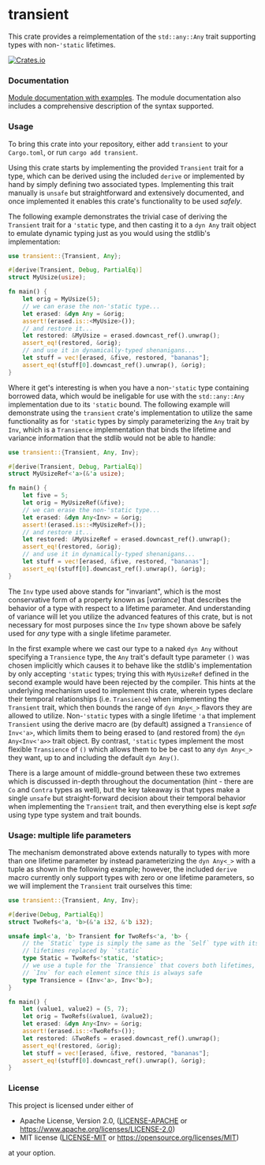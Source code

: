 transient
=====
This crate provides a reimplementation of the `std::any::Any` trait supporting
types with non-`'static` lifetimes.

[![Crates.io](https://img.shields.io/crates/v/transient.svg)](https://crates.io/crates/transient)

### Documentation

[Module documentation with examples](https://docs.rs/transient).
The module documentation also includes a comprehensive description of the
syntax supported.

### Usage

To bring this crate into your repository, either add `transient` to your
`Cargo.toml`, or run `cargo add transient`.

Using this crate starts by implementing the provided `Transient` trait for a 
type, which can be derived using the included `derive` or implemented by hand
by simply defining two associated types. Implementing this trait manually is 
`unsafe` but straightforward and extensively documented, and once implemented
it enables this crate's functionality to be used _safely_.

The following example demonstrates the trivial case of deriving the `Transient` 
trait for a `'static` type, and then casting it to a `dyn Any` trait object to 
emulate dynamic typing just as you would using the stdlib's implementation:

```rust
use transient::{Transient, Any};

#[derive(Transient, Debug, PartialEq)]
struct MyUsize(usize);

fn main() {
    let orig = MyUsize(5);
    // we can erase the non-'static type...
    let erased: &dyn Any = &orig;
    assert!(erased.is::<MyUsize>());
    // and restore it...
    let restored: &MyUsize = erased.downcast_ref().unwrap();
    assert_eq!(restored, &orig);
    // and use it in dynamically-typed shenanigans...
    let stuff = vec![erased, &five, restored, "bananas"];
    assert_eq!(stuff[0].downcast_ref().unwrap(), &orig);
}
```

Where it get's interesting is when you have a non-`'static` type containing 
borrowed data, which would be ineligable for use with the `std::any::Any`
implementation due to its `'static` bound. The following example will 
demonstrate using the `transient` crate's implementation to utilize the
same functionality as for `'static` types by simply parameterizing the 
`Any` trait by `Inv`, which is a `Transience` implementation that binds 
the lifetime and variance information that the stdlib would not be able
to handle:

```rust
use transient::{Transient, Any, Inv};

#[derive(Transient, Debug, PartialEq)]
struct MyUsizeRef<'a>(&'a usize);

fn main() {
    let five = 5;
    let orig = MyUsizeRef(&five);
    // we can erase the non-'static type...
    let erased: &dyn Any<Inv> = &orig;
    assert!(erased.is::<MyUsizeRef>());
    // and restore it...
    let restored: &MyUsizeRef = erased.downcast_ref().unwrap();
    assert_eq!(restored, &orig);
    // and use it in dynamically-typed shenanigans...
    let stuff = vec![erased, &five, restored, "bananas"];
    assert_eq!(stuff[0].downcast_ref().unwrap(), &orig);
}
```

The `Inv` type used above stands for "invariant", which is the most conservative 
form of a property known as [_variance_] that describes the behavior of a type 
with respect to a lifetime parameter. And understanding of variance will let 
you utilize the advanced features of this crate, but is not necessary for most 
purposes since the `Inv` type shown above be safely used for _any_ type with 
a single lifetime parameter. 

In the first example where we cast our type to a naked `dyn Any` without specifying 
a `Transience` type, the `Any` trait's default type parameter `()` was chosen
implicitly which causes it to behave like the stdlib's implementation by only 
accepting `'static` types; trying this with `MyUsizeRef` defined in the second 
example would have been rejected by the compiler. This hints at the underlying 
mechanism used to implement this crate, wherein types declare their temporal 
relationships (i.e. `Transience`) when implementing the `Transient` trait, which 
then bounds the range of `dyn Any<_>` flavors they are allowed to utilize. 
Non-`'static` types with a single lifetime `'a` that implement `Transient` using 
the derive macro are (by default) assigned a `Transience` of `Inv<'a>`, which 
limits them to being erased to (and restored from) the `dyn Any<Inv<'a>>` trait
object. By contrast, `'static` types implement the most flexible `Transience` 
of `()` which allows them to be be cast to any `dyn Any<_>` they want, up to 
and including the default `dyn Any()`. 

There is a large amount of middle-ground between these two extremes which is 
discussed in-depth throughout the documentation (hint - there are `Co` and 
`Contra` types as well), but the key takeaway is that types make a single 
`unsafe` but straight-forward decision about their temporal behavior when 
implementing the `Transient` trait, and then everything else is kept _safe_ 
using type type system and trait bounds.

### Usage: multiple life parameters

The mechanism demonstrated above extends naturally to types with more than one 
lifetime parameter by instead parameterizing the `dyn Any<_>` with a tuple as 
shown in the following example; however, the included `derive` macro currently 
only support types with zero or one lifetime parameters, so we will implement 
the `Transient` trait ourselves this time:

```rust
use transient::{Transient, Any, Inv};

#[derive(Debug, PartialEq)]
struct TwoRefs<'a, 'b>(&'a i32, &'b i32);

unsafe impl<'a, 'b> Transient for TwoRefs<'a, 'b> {
    // the `Static` type is simply the same as the `Self` type with its 
    // lifetimes replaced by `'static`
    type Static = TwoRefs<'static, 'static>;
    // we use a tuple for the `Transience` that covers both lifetimes, using 
    // `Inv` for each element since this is always safe
    type Transience = (Inv<'a>, Inv<'b>);
}

fn main() {
    let (value1, value2) = (5, 7);
    let orig = TwoRefs(&value1, &value2);
    let erased: &dyn Any<Inv> = &orig;
    assert!(erased.is::<TwoRefs>());
    let restored: &TwoRefs = erased.downcast_ref().unwrap();
    assert_eq!(restored, &orig);
    let stuff = vec![erased, &five, restored, "bananas"];
    assert_eq!(stuff[0].downcast_ref().unwrap(), &orig);
}
```

### License

This project is licensed under either of

 * Apache License, Version 2.0, ([LICENSE-APACHE](LICENSE-APACHE) or
   https://www.apache.org/licenses/LICENSE-2.0)
 * MIT license ([LICENSE-MIT](LICENSE-MIT) or
   https://opensource.org/licenses/MIT)

at your option.

[variance]: https://doc.rust-lang.org/nomicon/subtyping.html